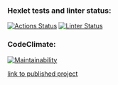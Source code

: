 ### Hexlet tests and linter status:
[![Actions Status](https://github.com/d-sapockij/frontend-project-11/actions/workflows/hexlet-check.yml/badge.svg)](https://github.com/d-sapockij/frontend-project-11/actions)
[![Linter Status](https://github.com/d-sapockij/frontend-project-11/actions/workflows/actions.yml/badge.svg?branch=main)](https://github.com/d-sapockij/frontend-project-11/actions/workflows/actions.yml)
### CodeClimate:
[![Maintainability](https://api.codeclimate.com/v1/badges/9b5b6e00aa84b4c25a0a/maintainability)](https://codeclimate.com/github/d-sapockij/frontend-project-11/maintainability)

[link to published project](https://rssagregator-tau.vercel.app/)
